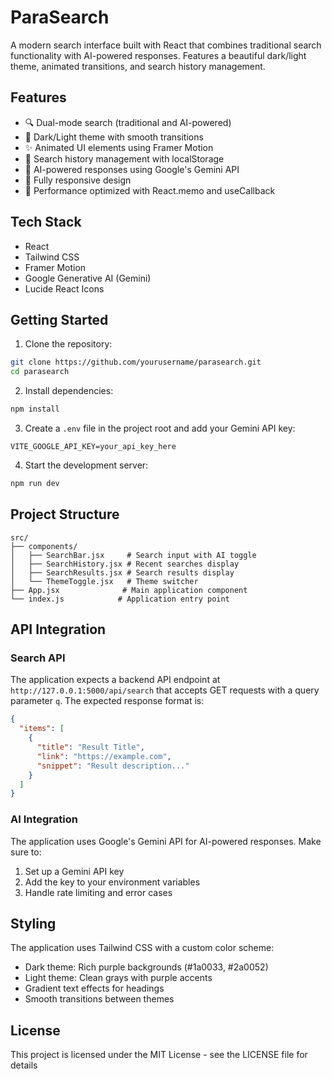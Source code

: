 # ParaSearch

A modern search interface built with React that combines traditional search functionality with AI-powered responses. Features a beautiful dark/light theme, animated transitions, and search history management.

## Features

- 🔍 Dual-mode search (traditional and AI-powered)
- 🎨 Dark/Light theme with smooth transitions
- ✨ Animated UI elements using Framer Motion
- 📝 Search history management with localStorage
- 🤖 AI-powered responses using Google's Gemini API
- 📱 Fully responsive design
- 🎯 Performance optimized with React.memo and useCallback

## Tech Stack

- React
- Tailwind CSS
- Framer Motion
- Google Generative AI (Gemini)
- Lucide React Icons

## Getting Started

1. Clone the repository:
```bash
git clone https://github.com/yourusername/parasearch.git
cd parasearch
```

2. Install dependencies:
```bash
npm install
```

3. Create a `.env` file in the project root and add your Gemini API key:
```env
VITE_GOOGLE_API_KEY=your_api_key_here
```

4. Start the development server:
```bash
npm run dev
```

## Project Structure

```
src/
├── components/
│   ├── SearchBar.jsx     # Search input with AI toggle
│   ├── SearchHistory.jsx # Recent searches display
│   ├── SearchResults.jsx # Search results display
│   └── ThemeToggle.jsx   # Theme switcher
├── App.jsx              # Main application component
└── index.js            # Application entry point
```

## API Integration

### Search API

The application expects a backend API endpoint at `http://127.0.0.1:5000/api/search` that accepts GET requests with a query parameter `q`. The expected response format is:

```json
{
  "items": [
    {
      "title": "Result Title",
      "link": "https://example.com",
      "snippet": "Result description..."
    }
  ]
}
```

### AI Integration

The application uses Google's Gemini API for AI-powered responses. Make sure to:
1. Set up a Gemini API key
2. Add the key to your environment variables
3. Handle rate limiting and error cases

## Styling

The application uses Tailwind CSS with a custom color scheme:
- Dark theme: Rich purple backgrounds (#1a0033, #2a0052)
- Light theme: Clean grays with purple accents
- Gradient text effects for headings
- Smooth transitions between themes

## License

This project is licensed under the MIT License - see the LICENSE file for details